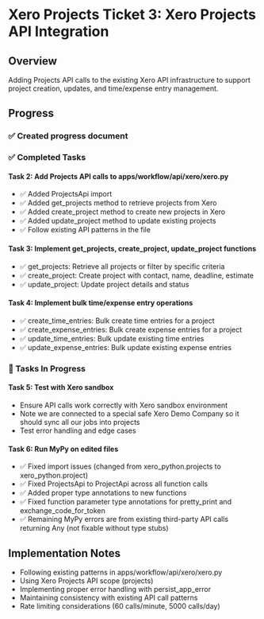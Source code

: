 # Xero Projects Ticket 3: Xero Projects API Integration

## Overview
Adding Projects API calls to the existing Xero API infrastructure to support project creation, updates, and time/expense entry management.

## Progress

### ✅ Created progress document

### ✅ Completed Tasks

#### Task 2: Add Projects API calls to apps/workflow/api/xero/xero.py
- ✅ Added ProjectsApi import
- ✅ Added get_projects method to retrieve projects from Xero
- ✅ Added create_project method to create new projects in Xero
- ✅ Added update_project method to update existing projects
- ✅ Follow existing API patterns in the file

#### Task 3: Implement get_projects, create_project, update_project functions
- ✅ get_projects: Retrieve all projects or filter by specific criteria
- ✅ create_project: Create project with contact, name, deadline, estimate
- ✅ update_project: Update project details and status

#### Task 4: Implement bulk time/expense entry operations
- ✅ create_time_entries: Bulk create time entries for a project
- ✅ create_expense_entries: Bulk create expense entries for a project
- ✅ update_time_entries: Bulk update existing time entries
- ✅ update_expense_entries: Bulk update existing expense entries

### 🔄 Tasks In Progress

#### Task 5: Test with Xero sandbox
- Ensure API calls work correctly with Xero sandbox environment
- Note we are connected to a special safe Xero Demo Company so it should sync all our jobs into projects
- Test error handling and edge cases

#### Task 6: Run MyPy on edited files
- ✅ Fixed import issues (changed from xero_python.projects to xero_python.project)
- ✅ Fixed ProjectsApi to ProjectApi across all function calls
- ✅ Added proper type annotations to new functions
- ✅ Fixed function parameter type annotations for pretty_print and exchange_code_for_token
- ✅ Remaining MyPy errors are from existing third-party API calls returning Any (not fixable without type stubs)

## Implementation Notes
- Following existing patterns in apps/workflow/api/xero/xero.py
- Using Xero Projects API scope (projects)
- Implementing proper error handling with persist_app_error
- Maintaining consistency with existing API call patterns
- Rate limiting considerations (60 calls/minute, 5000 calls/day)
